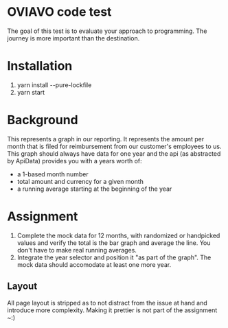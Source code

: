 OVIAVO code test
================

The goal of this test is to evaluate your approach to programming. The
journey is more important than the destination.

Installation
============
1. yarn install --pure-lockfile
2. yarn start

Background
==========
This represents a graph in our reporting. It represents the amount per month
that is filed for reimbursement from our customer's employees to us. This graph
should always have data for one year and the api (as abstracted by ApiData)
provides you with a years worth of:

- a 1-based month number
- total amount and currency for a given month
- a running average starting at the beginning of the year

Assignment
==========
1. Complete the mock data for 12 months, with randomized or handpicked values
   and verify the total is the bar graph and average the line. You don't have
   to make real running averages.
2. Integrate the year selector and position it "as part of the graph". The mock
   data should accomodate at least one more year.

Layout
------
All page layout is stripped as to not distract from the issue at hand and
introduce more complexity. Making it prettier is not part of the assignment ~:)
